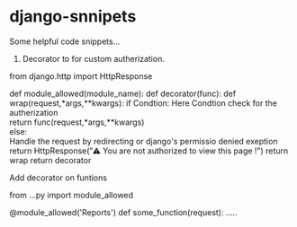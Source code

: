 # django-snnipets
Some helpful code snippets...

1. Decorator  to for custom autherization.


from django.http import HttpResponse

def module_allowed(module_name):
	def decorator(func):
		   def wrap(request,*args,**kwargs):
				if Condtion:  Here Condtion check for the autherization                         
						return func(request,*args,**kwargs)  
				else:   
						Handle the request by redirecting or django's permissio denied exeption 
						return HttpResponse("⚠ You are not authorized to view this page !")
		return wrap
	return decorator



Add decorator on funtions

from ...py import module_allowed

@module_allowed('Reports')
def some_function(request):
    .....

 
 
 

